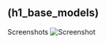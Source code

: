 ## (h1_base_models)

Screenshots
![Screenshot](https://github.com/jackrabbit72380/ho4kmmm/blob/master/h1_base_models_Preview.jpg)
